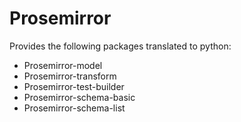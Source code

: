 # Prosemirror


Provides the following packages translated to python:
- Prosemirror-model
- Prosemirror-transform
- Prosemirror-test-builder
- Prosemirror-schema-basic
- Prosemirror-schema-list